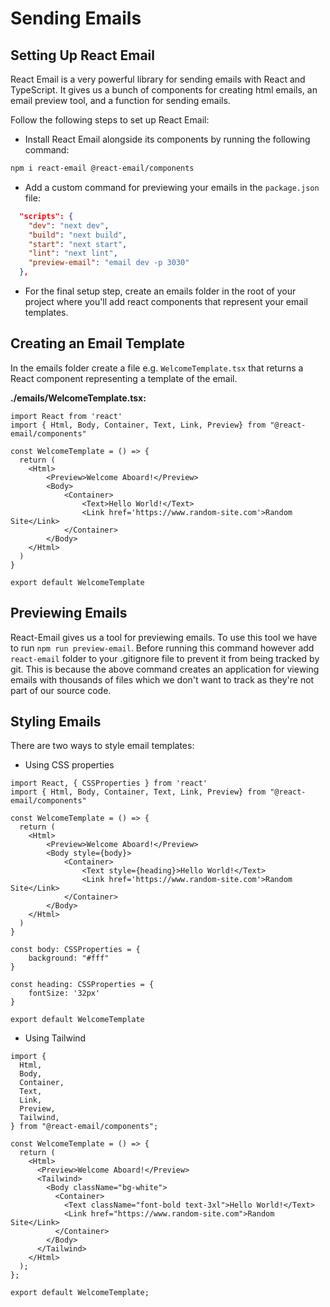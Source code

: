 # Sending Emails

## Setting Up React Email

React Email is a very powerful library for sending emails with React and TypeScript. It gives us a bunch of components for creating html emails, an email preview tool, and a function for sending emails.

Follow the following steps to set up React Email:

- Install React Email alongside its components by running the following command:

```bash
npm i react-email @react-email/components
```

- Add a custom command for previewing your emails in the `package.json` file: 

```JSON
  "scripts": {
    "dev": "next dev",
    "build": "next build",
    "start": "next start",
    "lint": "next lint",
    "preview-email": "email dev -p 3030"
  },
```

- For the final setup step, create an emails folder in the root of your project where you'll add react components that represent your email templates.

## Creating an Email Template

In the emails folder create a file e.g. `WelcomeTemplate.tsx` that returns a React component representing a template of the email.

**./emails/WelcomeTemplate.tsx:**

```TSX
import React from 'react'
import { Html, Body, Container, Text, Link, Preview} from "@react-email/components"

const WelcomeTemplate = () => {
  return (
    <Html>
        <Preview>Welcome Aboard!</Preview>
        <Body>
            <Container>
                <Text>Hello World!</Text>
                <Link href='https://www.random-site.com'>Random Site</Link>
            </Container>
        </Body>
    </Html>
  )
}

export default WelcomeTemplate
```

## Previewing Emails

React-Email gives us a tool for previewing emails. To use this tool we have to run `npm run preview-email`. Before running this command however add `react-email` folder to your .gitignore file to prevent it from being tracked by git. This is because the above command creates an application for viewing emails with thousands of files which we don't want to track as they're not part of our source code.

## Styling Emails

There are two ways to style email templates:

- Using CSS properties

```TSX
import React, { CSSProperties } from 'react'
import { Html, Body, Container, Text, Link, Preview} from "@react-email/components"

const WelcomeTemplate = () => {
  return (
    <Html>
        <Preview>Welcome Aboard!</Preview>
        <Body style={body}>
            <Container>
                <Text style={heading}>Hello World!</Text>
                <Link href='https://www.random-site.com'>Random Site</Link>
            </Container>
        </Body>
    </Html>
  )
}

const body: CSSProperties = {
    background: "#fff"
}

const heading: CSSProperties = {
    fontSize: '32px'
}

export default WelcomeTemplate

```

- Using Tailwind

```TSX
import {
  Html,
  Body,
  Container,
  Text,
  Link,
  Preview,
  Tailwind,
} from "@react-email/components";

const WelcomeTemplate = () => {
  return (
    <Html>
      <Preview>Welcome Aboard!</Preview>
      <Tailwind>
        <Body className="bg-white">
          <Container>
            <Text className="font-bold text-3xl">Hello World!</Text>
            <Link href="https://www.random-site.com">Random Site</Link>
          </Container>
        </Body>
      </Tailwind>
    </Html>
  );
};

export default WelcomeTemplate;

```
